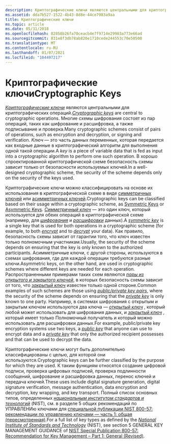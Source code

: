 ```yaml
---
description: Криптографические ключи являются центральными для криптографических операций.
ms.assetid: dda7b527-1522-4b43-8d8e-44ce7983a9aa
title: Криптографические ключи
ms.topic: article
ms.date: 05/31/2018
ms.openlocfilehash: 82858b26fa70ceacb4e7f9714e29983a773e66ad
ms.sourcegitcommit: 831e8f3db78ab820e1710cede244553c70e50500
ms.translationtype: MT
ms.contentlocale: ru-RU
ms.lasthandoff: 01/07/2021
ms.locfileid: "104497217"
---
```

# <a name="cryptographic-keys"></a><span data-ttu-id="8e8fe-103">Криптографические ключи</span><span class="sxs-lookup"><span data-stu-id="8e8fe-103">Cryptographic Keys</span></span>

<span data-ttu-id="8e8fe-104">[*Криптографические ключи*](../secgloss/c-gly.md) являются центральными для криптографических операций.</span><span class="sxs-lookup"><span data-stu-id="8e8fe-104">[*Cryptographic keys*](../secgloss/c-gly.md) are central to cryptographic operations.</span></span> <span data-ttu-id="8e8fe-105">Многие схемы шифрования состоят из пар операций, таких как шифрование и расшифровка, а также подписывание и проверка.</span><span class="sxs-lookup"><span data-stu-id="8e8fe-105">Many cryptographic schemes consist of pairs of operations, such as encryption and decryption, or signing and verification.</span></span> <span data-ttu-id="8e8fe-106">*Ключ* — это часть данных переменных, которая передается как входные данные в криптографический алгоритм для выполнения одной такой операции.</span><span class="sxs-lookup"><span data-stu-id="8e8fe-106">A *key* is a piece of variable data that is fed as input into a cryptographic algorithm to perform one such operation.</span></span> <span data-ttu-id="8e8fe-107">В хорошо спроектированной криптографической схеме безопасность схемы зависит только от безопасности используемых ключей.</span><span class="sxs-lookup"><span data-stu-id="8e8fe-107">In a well-designed cryptographic scheme, the security of the scheme depends only on the security of the keys used.</span></span>

<span data-ttu-id="8e8fe-108">Криптографические ключи можно классифицировать на основе их использования в криптографической схеме в виде [симметричных ключей](symmetric-keys.md) или [асимметричных ключей](public-private-key-pairs.md).</span><span class="sxs-lookup"><span data-stu-id="8e8fe-108">Cryptographic keys can be classified based on their usage within a cryptographic scheme, as [Symmetric Keys](symmetric-keys.md) or [Asymmetric Keys](public-private-key-pairs.md).</span></span> <span data-ttu-id="8e8fe-109">[*Симметричный ключ*](../secgloss/s-gly.md) — это один ключ, который используется для обеих операций в криптографической схеме (например, для [*шифрования*](../secgloss/e-gly.md) и [*расшифровки*](../secgloss/d-gly.md) данных).</span><span class="sxs-lookup"><span data-stu-id="8e8fe-109">A [*symmetric key*](../secgloss/s-gly.md) is a single key that is used for both operations in a cryptographic scheme (for example, to both [*encrypt*](../secgloss/e-gly.md) and to [*decrypt*](../secgloss/d-gly.md) your data).</span></span> <span data-ttu-id="8e8fe-110">Как правило, безопасность схемы зависит от гарантии того, что ключ известен только полномочным участникам.</span><span class="sxs-lookup"><span data-stu-id="8e8fe-110">Usually, the security of the scheme depends on ensuring that the key is only known to the authorized participants.</span></span> <span data-ttu-id="8e8fe-111">Асимметричные ключи, с другой стороны, используются в схемах шифрования, где для каждой операции требуются разные ключи.</span><span class="sxs-lookup"><span data-stu-id="8e8fe-111">Asymmetric keys, on the other hand, are used in cryptographic schemes where different keys are needed for each operation.</span></span> <span data-ttu-id="8e8fe-112">Распространенными примерами таких схем являются [*пары из открытого и закрытого ключей*](../secgloss/p-gly.md), в которых безопасность схемы зависит от того, что [*закрытый ключ*](../secgloss/p-gly.md) известен только одной стороне.</span><span class="sxs-lookup"><span data-stu-id="8e8fe-112">Common examples of such schemes are those using [*public/private key pairs*](../secgloss/p-gly.md), where the security of the scheme depends on ensuring that the [*private key*](../secgloss/p-gly.md) is only known to one party.</span></span> <span data-ttu-id="8e8fe-113">Например, в системах шифрования с открытым и закрытым ключом используются два ключа — [*открытый ключ*](../secgloss/p-gly.md) , который любой может использовать для шифрования данных, и [*закрытый ключ*](../secgloss/p-gly.md) , который имеет только Полномочный получатель и который можно использовать для расшифровки данных.</span><span class="sxs-lookup"><span data-stu-id="8e8fe-113">For example, public/private key encryption systems use two keys, a [*public key*](../secgloss/p-gly.md) that anyone can use to encrypt data and a [*private key*](../secgloss/p-gly.md) that only the authorized recipient possesses and that can be used to decrypt the data.</span></span>

<span data-ttu-id="8e8fe-114">Криптографические ключи могут быть дополнительно классифицированы с целью, для которой они используются.</span><span class="sxs-lookup"><span data-stu-id="8e8fe-114">Cryptographic keys can be further classified by the purpose for which they are used.</span></span> <span data-ttu-id="8e8fe-115">К таким функциям относятся создание цифровой подписи, проверка цифровых подписей, проверка подлинности сообщений, шифрование и расшифровка данных, перенос ключей и передача ключей.</span><span class="sxs-lookup"><span data-stu-id="8e8fe-115">These uses include digital signature generation, digital signature verification, message authentication, data encryption and decryption, key wrapping, and key transport.</span></span> <span data-ttu-id="8e8fe-116">Полный список основных типов, определенных [*национальным институтом стандартов и технологий*](../secgloss/n-gly.md) (NIST), см. в разделе 5 общих рекомендаций по УПРАВЛЕНИю ключами для [специальной публикации NIST 800-57: рекомендации по управлению ключами — часть 1: общая (пересмотренная)](https://csrc.nist.gov/publications/nistpubs/800-57/sp800-57-Part1-revised2_Mar08-2007.pdf).</span><span class="sxs-lookup"><span data-stu-id="8e8fe-116">For a full list of key types as defined by the [*National Institute of Standards and Technology*](../secgloss/n-gly.md) (NIST), see section 5 GENERAL KEY MANAGEMENT GUIDANCE of [NIST Special Publication 800-57: Recommendation for Key Management – Part 1: General (Revised)](https://csrc.nist.gov/publications/nistpubs/800-57/sp800-57-Part1-revised2_Mar08-2007.pdf).</span></span>

 

 
